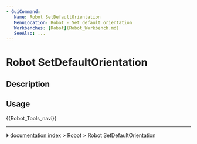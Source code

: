 ```yaml
---
- GuiCommand:
   Name: Robot SetDefaultOrientation
   MenuLocation: Robot - Set default orientation
   Workbenches: [Robot](Robot_Workbench.md)
   SeeAlso: ...
---
```


# Robot SetDefaultOrientation

## Description

## Usage




 {{Robot_Tools_navi}}



---
⏵ [documentation index](../README.md) > [Robot](Robot_Workbench.md) > Robot SetDefaultOrientation
